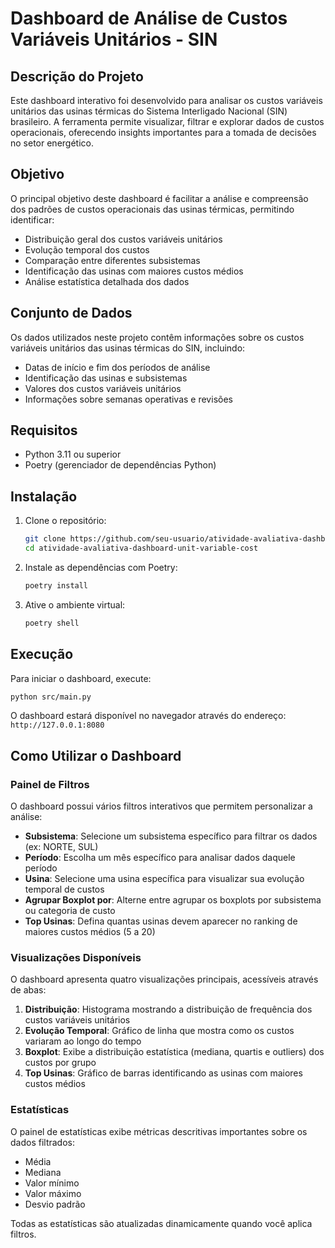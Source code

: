 # Dashboard de Análise de Custos Variáveis Unitários - SIN

## Descrição do Projeto

Este dashboard interativo foi desenvolvido para analisar os custos variáveis unitários das usinas térmicas do Sistema Interligado Nacional (SIN) brasileiro. A ferramenta permite visualizar, filtrar e explorar dados de custos operacionais, oferecendo insights importantes para a tomada de decisões no setor energético.

## Objetivo

O principal objetivo deste dashboard é facilitar a análise e compreensão dos padrões de custos operacionais das usinas térmicas, permitindo identificar:

- Distribuição geral dos custos variáveis unitários
- Evolução temporal dos custos
- Comparação entre diferentes subsistemas
- Identificação das usinas com maiores custos médios
- Análise estatística detalhada dos dados

## Conjunto de Dados

Os dados utilizados neste projeto contêm informações sobre os custos variáveis unitários das usinas térmicas do SIN, incluindo:

- Datas de início e fim dos períodos de análise
- Identificação das usinas e subsistemas
- Valores dos custos variáveis unitários
- Informações sobre semanas operativas e revisões

## Requisitos

- Python 3.11 ou superior
- Poetry (gerenciador de dependências Python)

## Instalação

1. Clone o repositório:

   ```bash
   git clone https://github.com/seu-usuario/atividade-avaliativa-dashboard-unit-variable-cost.git
   cd atividade-avaliativa-dashboard-unit-variable-cost
   ```

2. Instale as dependências com Poetry:

   ```bash
   poetry install
   ```

3. Ative o ambiente virtual:
   ```bash
   poetry shell
   ```

## Execução

Para iniciar o dashboard, execute:

```bash
python src/main.py
```

O dashboard estará disponível no navegador através do endereço: `http://127.0.0.1:8080`

## Como Utilizar o Dashboard

### Painel de Filtros

O dashboard possui vários filtros interativos que permitem personalizar a análise:

- **Subsistema**: Selecione um subsistema específico para filtrar os dados (ex: NORTE, SUL)
- **Período**: Escolha um mês específico para analisar dados daquele período
- **Usina**: Selecione uma usina específica para visualizar sua evolução temporal de custos
- **Agrupar Boxplot por**: Alterne entre agrupar os boxplots por subsistema ou categoria de custo
- **Top Usinas**: Defina quantas usinas devem aparecer no ranking de maiores custos médios (5 a 20)

### Visualizações Disponíveis

O dashboard apresenta quatro visualizações principais, acessíveis através de abas:

1. **Distribuição**: Histograma mostrando a distribuição de frequência dos custos variáveis unitários
2. **Evolução Temporal**: Gráfico de linha que mostra como os custos variaram ao longo do tempo
3. **Boxplot**: Exibe a distribuição estatística (mediana, quartis e outliers) dos custos por grupo
4. **Top Usinas**: Gráfico de barras identificando as usinas com maiores custos médios

### Estatísticas

O painel de estatísticas exibe métricas descritivas importantes sobre os dados filtrados:

- Média
- Mediana
- Valor mínimo
- Valor máximo
- Desvio padrão

Todas as estatísticas são atualizadas dinamicamente quando você aplica filtros.
